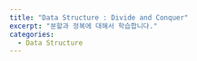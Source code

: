 ```yaml
---
title: "Data Structure : Divide and Conquer"
excerpt: "분할과 정복에 대해서 학습합니다."
categories:
  - Data Structure
---
```


<br>

<br>

<br>

<br>
